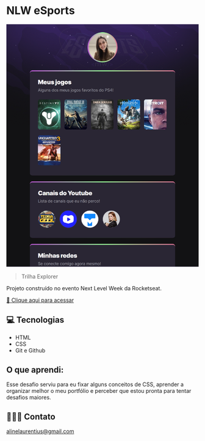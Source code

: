 # NLW eSports

![preview](./.github/preview.png)

>Trilha Explorer

Projeto construído no evento Next Level Week da Rocketseat.


[🔗 Clique aqui para acessar](https://alinelourenco.github.io/nlw-esports/)

## 💻 Tecnologias
- HTML
- CSS
- Git e Github

## O que aprendi:
Esse desafio serviu para eu fixar alguns conceitos de CSS, aprender a organizar melhor o meu portfólio e perceber que estou pronta para tentar desafios maiores.


## 👩🏻‍💻 Contato

alinelaurentius@gmail.com
